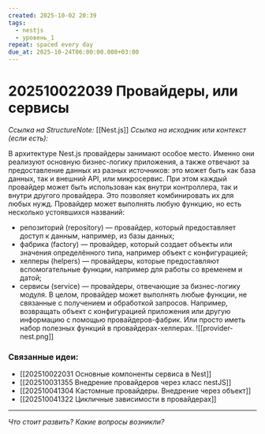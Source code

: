 ```yaml
---
created: 2025-10-02 20:39
tags:
  - nestjs
  - уровень_1
repeat: spaced every day
due_at: 2025-10-24T06:00:00.000+03:00
---
```

# 202510022039 Провайдеры, или сервисы

*Ссылка на StructureNote:* [[Nest.js]]
*Ссылка на исходник или контекст (если есть):*

В архитектуре Nest.js провайдеры занимают особое место. Именно они реализуют основную бизнес-логику приложения, а также отвечают за предоставление данных из разных источников: это может быть как база данных, так и внешний API, или микросервис. При этом каждый провайдер может быть использован как внутри контроллера, так и внутри другого провайдера. Это позволяет комбинировать их для любых нужд. Провайдер может выполнять любую функцию, но есть несколько устоявшихся названий:

- репозиторий (repository) — провайдер, который предоставляет доступ к данным, например, из базы данных;
- фабрика (factory) — провайдер, который создает объекты или значения определённого типа, например объект с конфигурацией;
- хелперы (helpers) — провайдеры, которые предоставляют вспомогательные функции, например для работы со временем и датой;
- сервисы (service) — провайдеры, отвечающие за бизнес-логику модуля.
В целом, провайдер может выполнять любые функции, не связанные с получением и обработкой запросов. Например, возвращать объект с конфигурацией приложения или другую информацию с помощью провайдеров-фабрик. Или просто иметь набор полезных функций в провайдерах-хелперах.
![[provider-nest.png]]

### Связанные идеи:

* [[202510022031 Основные компоненты сервиса в Nest]]
* [[202510031355 Внедрение провайдеров через класс nestJS]]
* [[202510041304 Кастомные провайдеры. Внедрение через объект]]
* [[202510041322 Цикличные зависимости в провайдерах]]

---

*Что стоит развить? Какие вопросы возникли?*
